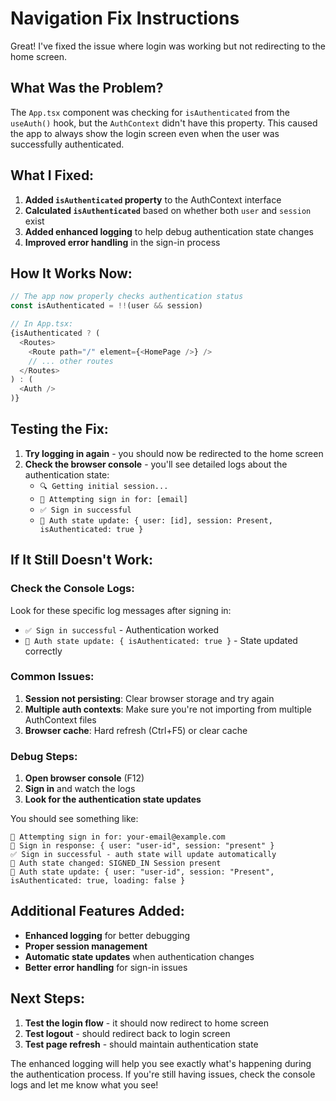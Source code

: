 # Navigation Fix Instructions

Great! I've fixed the issue where login was working but not redirecting to the home screen.

## What Was the Problem?

The `App.tsx` component was checking for `isAuthenticated` from the `useAuth()` hook, but the `AuthContext` didn't have this property. This caused the app to always show the login screen even when the user was successfully authenticated.

## What I Fixed:

1. **Added `isAuthenticated` property** to the AuthContext interface
2. **Calculated `isAuthenticated`** based on whether both `user` and `session` exist
3. **Added enhanced logging** to help debug authentication state changes
4. **Improved error handling** in the sign-in process

## How It Works Now:

```typescript
// The app now properly checks authentication status
const isAuthenticated = !!(user && session)

// In App.tsx:
{isAuthenticated ? (
  <Routes>
    <Route path="/" element={<HomePage />} />
    // ... other routes
  </Routes>
) : (
  <Auth />
)}
```

## Testing the Fix:

1. **Try logging in again** - you should now be redirected to the home screen
2. **Check the browser console** - you'll see detailed logs about the authentication state:
   - `🔍 Getting initial session...`
   - `🔐 Attempting sign in for: [email]`
   - `✅ Sign in successful`
   - `🔐 Auth state update: { user: [id], session: Present, isAuthenticated: true }`

## If It Still Doesn't Work:

### Check the Console Logs:
Look for these specific log messages after signing in:
- `✅ Sign in successful` - Authentication worked
- `🔐 Auth state update: { isAuthenticated: true }` - State updated correctly

### Common Issues:

1. **Session not persisting**: Clear browser storage and try again
2. **Multiple auth contexts**: Make sure you're not importing from multiple AuthContext files
3. **Browser cache**: Hard refresh (Ctrl+F5) or clear cache

### Debug Steps:

1. **Open browser console** (F12)
2. **Sign in** and watch the logs
3. **Look for the authentication state updates**

You should see something like:
```
🔐 Attempting sign in for: your-email@example.com
📝 Sign in response: { user: "user-id", session: "present" }
✅ Sign in successful - auth state will update automatically
🔄 Auth state changed: SIGNED_IN Session present
🔐 Auth state update: { user: "user-id", session: "Present", isAuthenticated: true, loading: false }
```

## Additional Features Added:

- **Enhanced logging** for better debugging
- **Proper session management** 
- **Automatic state updates** when authentication changes
- **Better error handling** for sign-in issues

## Next Steps:

1. **Test the login flow** - it should now redirect to home screen
2. **Test logout** - should redirect back to login screen
3. **Test page refresh** - should maintain authentication state

The enhanced logging will help you see exactly what's happening during the authentication process. If you're still having issues, check the console logs and let me know what you see!